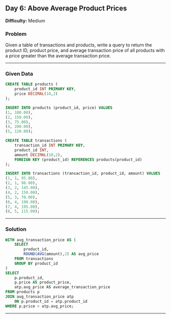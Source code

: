 ## Day 6: Above Average Product Prices
**Difficulty:** Medium

### Problem
Given a table of transactions and products, write a query to return the product ID, product price, and average transaction price of all products with a price greater than the average transaction price.

---

### Given Data

```sql
CREATE TABLE products (
    product_id INT PRIMARY KEY,
    price DECIMAL(10,2)
);

INSERT INTO products (product_id, price) VALUES
(1, 100.00),
(2, 150.00),
(3, 75.00),
(4, 200.00),
(5, 120.00);

CREATE TABLE transactions (
    transaction_id INT PRIMARY KEY,
    product_id INT,
    amount DECIMAL(10,2),
    FOREIGN KEY (product_id) REFERENCES products(product_id)
);

INSERT INTO transactions (transaction_id, product_id, amount) VALUES
(1, 1, 95.00),
(2, 1, 98.00),
(3, 2, 145.00),
(4, 2, 150.00),
(5, 3, 70.00),
(6, 4, 190.00),
(7, 4, 195.00),
(8, 5, 115.00);
```

---

### Solution

```sql
WITH avg_transaction_price AS (
    SELECT
        product_id,
        ROUND(AVG(amount),2) AS avg_price
    FROM transactions
    GROUP BY product_id
)
SELECT
    p.product_id,
    p.price AS product_price,
    atp.avg_price AS average_transaction_price
FROM products p
JOIN avg_transaction_price atp
    ON p.product_id = atp.product_id
WHERE p.price > atp.avg_price;
```

---
